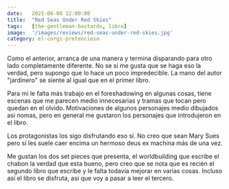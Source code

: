 ```yaml
---
date:   2021-06-08 12:00:00
title:  "Red Seas Under Red Skies"
tags:   [the-gentleman-bastards, libro]
image:  '/images/reviews/red-seas-under-red-skies.jpg'
category: el-corgi-pretencioso
---
```

Como el anterior, arranca de una manera y termina disparando para otro lado completamente diferente. No se si me gusta que se haga eso la verdad, pero supongo que lo hace un poco impredecible. La mano del autor "jardinero" se siente al igual que en el primer libro.

Para mi le falta más trabajo en el foreshadowing en algunas cosas, tiene escenas que me parecen medio innecesarias y tramas que tocan pero quedan en el olvido. Motivaciones de algunos personajes medio dibujados asi nomas, pero en general me gustaron los personajes que introdujeron en el libro.

Los protagonistas los sigo disfrutando eso sí. No creo que sean Mary Sues pero sí les suele caer encima un hermoso deus ex machina más de una vez.

Me gustan los dos set pieces que presenta, el worldbuilding que escribe el chabon la verdad que esta bueno, pero creo que se nota que es recién el segundo libro que escribe y le falta todavía mejorar en varias cosas. Incluso así el libro se disfruta, así que voy a pasar a leer el tercero. 
